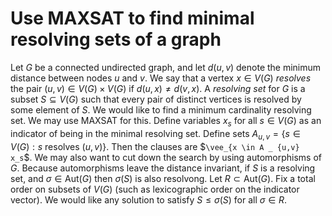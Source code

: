 Use MAXSAT to find minimal resolving sets of a graph
====================================================
Let $G$ be a connected undirected graph, and let $d(u,v)$ denote the
minimum distance between nodes $u$ and $v$.  We say that a vertex $x
\in V(G)$ *resolves* the pair $(u,v) \in V(G) \times V(G)$ if $d(u,x)
\ne d(v,x)$.  A *resolving set* for $G$ is a subset $S \subseteq V(G)$
such that every pair of distinct vertices is resolved by some element
of $S$.  We would like to find a minimum cardinality resolving set.
We may use MAXSAT for this.  Define variables $`x_s`$ for all $s \in
V(G)$ as an indicator of being in the minimal resolving set.  Define
sets $`A_{u,v} = \{s \in V(G): s \text{ resolves } (u,v)\}`$.  Then the
clauses are $`\vee_{x \in A _ {u,v} x_s`$.  We may also want to cut
down the search by using automorphisms of $G$.  Because automorphisms
leave the distance invariant, if $S$ is a resolving set, and $\sigma
\in \text{Aut}(G)$ then $\sigma(S)$ is also resolvong. Let $R \subset
\text{Aut}(G)$.  Fix a total order on subsets of $V(G)$ (such as
lexicographic order on the indicator vector). We would like any
solution to satisfy $S \le \sigma(S)$ for all $\sigma \in R$.

